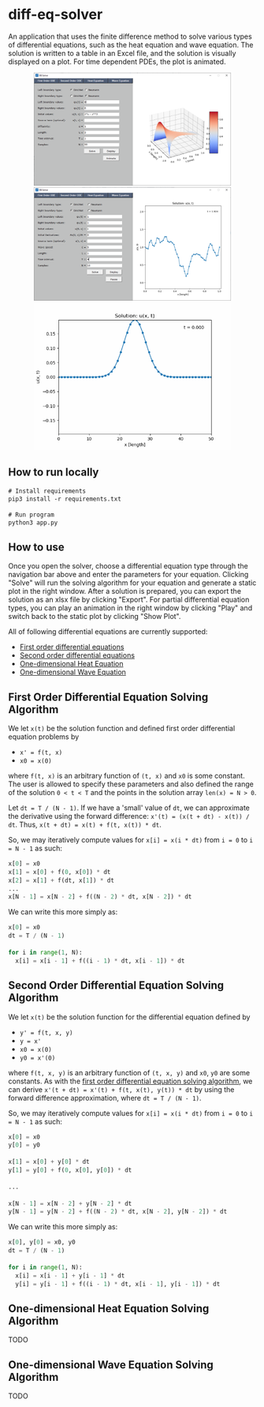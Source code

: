 # diff-eq-solver

An application that uses the finite difference method to solve various types of differential equations, such as the
heat equation and wave equation. The solution is written to a table in an Excel file, and the solution is visually 
displayed on a plot. For time dependent PDEs, the plot is animated.  

<p align="center">
  <img src="./images/demo_fig_1.PNG" style="width: 400px;">
  <img src="./images/demo_fig_3.PNG" style="width: 400px;">
  <img src="./images/demo_fig_2.gif" style="width: 400px;">
</p>

## How to run locally
```
# Install requirements
pip3 install -r requirements.txt

# Run program
python3 app.py
```

## How to use
Once you open the solver, choose a differential equation type through the navigation bar above and enter the parameters for your equation. Clicking "Solve" will run the solving algorithm for your equation and generate a static plot in the right window. After a solution is prepared, you can export the solution as an xlsx file by clicking "Export". For partial differential equation types, you can play an animation in the right window by clicking "Play" and switch back to the static plot by clicking "Show Plot".

All of following differential equations are currently supported:
- [First order differential equations](#first-order-differential-equation-solving-algorithm)
- [Second order differential equations](#second-order-differential-equation-solving-algorithm)
- [One-dimensional Heat Equation](#one-dimensional-heat-equation-solving-algorithm)
- [One-dimensional Wave Equation](#one-dimensional-wave-equation-solving-algorithm)

## First Order Differential Equation Solving Algorithm
We let `x(t)` be the solution function and defined first order differential equation problems by
* `x' = f(t, x)`
* `x0 = x(0)`

where `f(t, x)` is an arbitrary function of `(t, x)` and `x0` is some constant. The user is allowed to specify these parameters and also defined the range of the solution `0 < t < T` and the points in the solution array `len(x) = N > 0`.

Let `dt = T / (N - 1)`. If we have a 'small' value of `dt`, we can approximate the derivative using the forward difference: `x'(t) = (x(t + dt) - x(t)) / dt`. Thus, `x(t + dt) = x(t) + f(t, x(t)) * dt`.

So, we may iteratively compute values for `x[i] = x(i * dt)` from `i = 0` to `i = N - 1` as such:
```python
x[0] = x0
x[1] = x[0] + f(0, x[0]) * dt
x[2] = x[1] + f(dt, x[1]) * dt
...
x[N - 1] = x[N - 2] + f((N - 2) * dt, x[N - 2]) * dt
```

We can write this more simply as:
```python
x[0] = x0
dt = T / (N - 1)

for i in range(1, N):
  x[i] = x[i - 1] + f((i - 1) * dt, x[i - 1]) * dt
```

## Second Order Differential Equation Solving Algorithm
We let `x(t)` be the solution function for the differential equation defined by
* `y' = f(t, x, y)`
* `y = x'`
* `x0 = x(0)`
* `y0 = x'(0)`

where `f(t, x, y)` is an arbitrary function of `(t, x, y)` and `x0`, `y0` are some constants. As with the [first order differential equation solving algorithm](#first-order-differential-equation-solving-algorithm), we can derive `x'(t + dt) = x'(t) + f(t, x(t), y(t)) * dt` by using the forward difference approximation, where `dt = T / (N - 1)`. 

So, we may iteratively compute values for `x[i] = x(i * dt)` from `i = 0` to `i = N - 1` as such:
```python
x[0] = x0
y[0] = y0

x[1] = x[0] + y[0] * dt
y[1] = y[0] + f(0, x[0], y[0]) * dt

...

x[N - 1] = x[N - 2] + y[N - 2] * dt
y[N - 1] = y[N - 2] + f((N - 2) * dt, x[N - 2], y[N - 2]) * dt
```

We can write this more simply as:
```python
x[0], y[0] = x0, y0
dt = T / (N - 1)

for i in range(1, N):
  x[i] = x[i - 1] + y[i - 1] * dt
  y[i] = y[i - 1] + f((i - 1) * dt, x[i - 1], y[i - 1]) * dt
```

## One-dimensional Heat Equation Solving Algorithm
TODO

## One-dimensional Wave Equation Solving Algorithm
TODO
